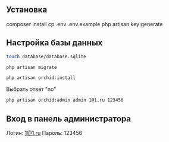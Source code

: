 ## Установка

composer install
cp .env .env.example
php artisan key:generate

## Настройка базы данных
```sh
touch database/database.sqlite
```

```sh
php artisan migrate
```

```sh
php artisan orchid:install
```
Выбрать ответ "no"

```sh
php artisan orchid:admin admin 1@1.ru 123456
```


## Вход в панель администратора
Логин: 1@1.ru
Пароль: 123456